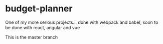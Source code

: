 # budget-planner
One of my more serious projects... done with webpack and babel, soon to be done with react, angular and vue

This is the master branch
